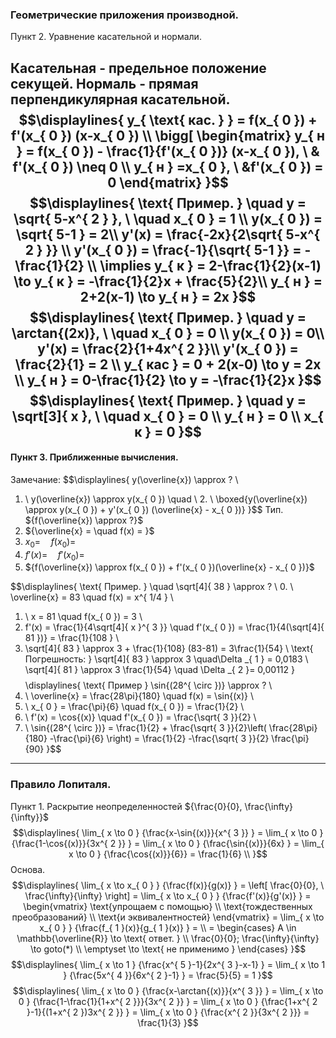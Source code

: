 ### Геометрические приложения производной.
Пункт 2. Уравнение касательной и нормали.

Касательная - предельное положение секущей. Нормаль - прямая перпендикулярная касательной.
$$\displaylines{
y_{ \text{ кас. } } = f(x_{ 0 }) + f'(x_{ 0 }) (x-x_{ 0 }) \\
\bigg[ \begin{matrix}
y_{ н } = f(x_{ 0 }) - \frac{1}{f'(x_{ 0 })} (x-x_{ 0 }), \ & f'(x_{ 0 }) \neq  0 \\
y_{ н } =x_{ 0 }, \ &f'(x_{ 0 }) = 0
\end{matrix}
}$$
$$\displaylines{
\text{ Пример. } \quad y = \sqrt{ 5-x^{ 2 } }, \  \quad x_{ 0 } = 1 \\
y(x_{ 0 }) = \sqrt{ 5-1 } = 2\\
y'(x) = \frac{-2x}{2\sqrt{ 5-x^{ 2 } }} \\
y'(x_{ 0 }) = \frac{-1}{\sqrt{ 5-1 }} = -\frac{1}{2} \\
\implies  y_{ к } = 2-\frac{1}{2}(x-1) \to y_{ к } = -\frac{1}{2}x + \frac{5}{2}\\
y_{ н } = 2+2(x-1) \to  y_{ н } = 2x
}$$
$$\displaylines{
\text{ Пример. } \quad y = \arctan{(2x)}, \ \quad x_{ 0 } = 0 \\
y(x_{ 0 }) = 0\\
y'(x) = \frac{2}{1+4x^{ 2 }}\\
y'(x_{ 0 }) = \frac{2}{1} = 2 \\
y_{ кас } = 0 + 2(x-0) \to  y = 2x \\
y_{ н } = 0-\frac{1}{2} \to y = -\frac{1}{2}x
}$$
$$\displaylines{
\text{ Пример. } \quad y = \sqrt[3]{ x }, \  \quad x_{ 0 } = 0 \\
y_{ н } = 0 \\
x_{ к } = 0
}$$
---
#### Пункт 3. Приближенные вычисления.

Замечание:
$$\displaylines{
y(\overline{x}) \approx ? \\
1. \ y(\overline{x}) \approx y(x_{ 0 }) \quad \\ 2.  \ \boxed{y(\overline{x}) \approx y(x_{ 0 }) + y'(x_{ 0 }) (\overline{x} - x_{ 0 })}
}$$
Тип. ${f(\overline{x}) \approx ?}$ 
0. ${\overline{x} = \quad f(x) = }$
1. ${x_{ 0 }= \quad f(x_{ 0 }) =}$
2. ${f'(x) = \quad f'(x_{ 0 }) = }$
3. ${f(\overline{x}) \approx f(x_{ 0 }) + f'(x_{ 0 })(\overline{x} - x_{ 0 })}$

$$\displaylines{
\text{ Пример. } \quad \sqrt[4]{ 38 } \approx ? \\
0. \ \overline{x} = 83 \quad f(x) = x^{ 1/4 } \\
1. \ x = 81 \quad f(x_{ 0 }) = 3 \\
2. f'(x) = \frac{1}{4\sqrt[4]{ x }^{ 3 }} \quad f'(x_{ 0 }) = \frac{1}{4(\sqrt[4]{ 81 })} = \frac{1}{108 } \\
3. \sqrt[4]{ 83 } \approx 3 + \frac{1}{108} (83-81) = 3\frac{1}{54} \\
\text{ Погрешность: } \sqrt[4]{ 83 } \approx 3 \quad\Delta _{ 1 } = 0,0183 \\
\sqrt[4]{ 81  } \approx 3 \frac{1}{54} \quad \Delta _{ 2 }= 0,00112
}$$
$$\displaylines{
\text{ Пример } \sin{(28^{ \circ })} \approx ? \\
0. \ \overline{x} = \frac{28\pi}{180} \quad f(x) = \sin{(x)} \\
1. \ x_{ 0 } = \frac{\pi}{6} \quad f(x_{ 0 }) = \frac{1}{2} \\
2. \ f'(x) = \cos{(x)} \quad f'(x_{ 0 }) = \frac{\sqrt{ 3 }}{2} \\
3. \ \sin{(28^{ \circ })} = \frac{1}{2} + \frac{\sqrt{ 3 }}{2}\left( \frac{28\pi}{180} -\frac{\pi}{6} \right) = \frac{1}{2} -\frac{\sqrt{ 3 }}{2} \frac{\pi}{90}
}$$
---
### Правило Лопиталя.
Пункт 1. Раскрытие неопределенностей ${\frac{0}{0}, \frac{\infty}{\infty}}$
$$\displaylines{
\lim_{ x \to 0 } {\frac{x-\sin{(x)}}{x^{ 3 }} } = \lim_{ x \to 0 } {\frac{1-\cos{(x)}}{3x^{ 2 }} } = \lim_{ x \to 0 } {\frac{\sin{(x)}}{6x} } = \lim_{ x \to 0 } {\frac{\cos{(x)}}{6}} = \frac{1}{6} \\
}$$
Основа. 
$$\displaylines{
\lim_{ x \to x_{ 0 } } {\frac{f(x)}{g(x)} } = \left[ \frac{0}{0}, \ \frac{\infty}{\infty} \right] = \lim_{ x \to x_{ 0 } } {\frac{f'(x)}{g'(x)} } = \begin{vmatrix}
\text{упрощаем с помощью} \\
\text{тождественных преобразований} \\
\text{и эквивалентностей}
\end{vmatrix} = \lim_{ x \to x_{ 0 } } {\frac{f_{ 1 }(x)}{g_{ 1 }(x)} }  = \\
 = \begin{cases}
A \in \mathbb{\overline{R}} \to \text{ ответ. }  \\
\frac{0}{0}; \frac{\infty}{\infty} \to goto(*)  \\
\emptyset \to \text{ не применимо }
\end{cases}
}$$
$$\displaylines{
\lim_{ x \to 1 } {\frac{x^{ 5 }-1}{2x^{ 3 }-x-1} } = \lim_{ x \to 1 } {\frac{5x^{ 4 }}{6x^{ 2 }-1} } = \frac{5}{5} = 1 
}$$
$$\displaylines{
\lim_{ x \to 0 } {\frac{x-\arctan{(x)}}{x^{ 3 }} } = \lim_{ x \to 0 } {\frac{1-\frac{1}{1+x^{ 2 }}}{3x^{ 2 }} } = \lim_{ x \to 0 } {\frac{1+x^{ 2 }-1}{(1+x^{ 2 })3x^{ 2 }} } = \lim_{ x \to 0 } {\frac{x^{ 2 }}{3x^{ 2 }}} = \frac{1}{3}
}$$